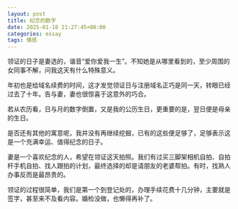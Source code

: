 ```yaml
---
layout: post
title: 纪念的数字
date: 2025-01-18 21:27:45+08:00
categories: essay
tags: 情感
---
```


领证的日子是妻选的，谐音“爱你爱我一生”。不知她是从哪里看到的，至少周围的女同事不解，问我这天有什么特殊意义。

年初也是给域名续费的时间，这才发觉领证日与注册域名正巧是同一天，转眼已经过去了十年。告与妻，妻也很惊喜于这意外的巧合。

若从农历看，日与月的数字倒置，又是我的公历生日，更重要的是，翌日便是母亲的生日。

是否还有其他的寓意呢，我并没有再继续挖掘，已有的这些便足够了，足够表示这是一个充满幸运、值得纪念的日子。

妻是一个喜欢纪念的人，希望在领证这天拍照。我们有过买三脚架相机自拍、自拍杆手机自拍、找人跟拍的计划，最终选择的却是请朋友的老婆帮拍。有时，找熟人办事反而是最昂贵的。

领证的过程很简单，我们是第一个到登记处的，办理手续花费十几分钟，主要就是签字，甚至来不及看内容。婚检没做，也懒得再补了。

